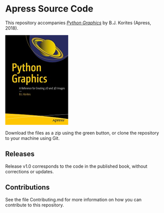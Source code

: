 # Apress Source Code

This repository accompanies [*Python Graphics*](https://www.apress.com/9781484233771) by B.J. Korites (Apress, 2018).

[comment]: #cover
![Cover image](9781484233771.jpg)

Download the files as a zip using the green button, or clone the repository to your machine using Git.

## Releases

Release v1.0 corresponds to the code in the published book, without corrections or updates.

## Contributions

See the file Contributing.md for more information on how you can contribute to this repository.